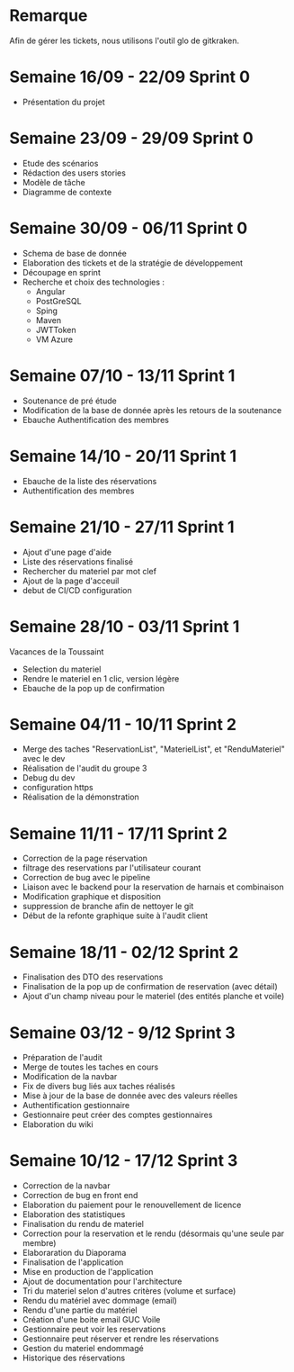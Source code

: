 # Remarque

Afin de gérer les tickets, nous utilisons l'outil glo de gitkraken.

# Semaine 16/09 - 22/09 Sprint 0

- Présentation du projet

# Semaine 23/09 - 29/09 Sprint 0

- Etude des scénarios
- Rédaction des users stories
- Modèle de tâche
- Diagramme de contexte

# Semaine 30/09 - 06/11 Sprint 0

- Schema de base de donnée
- Elaboration des tickets et de la stratégie de développement
- Découpage en sprint
- Recherche et choix des technologies :
    - Angular
    - PostGreSQL
    - Sping
    - Maven
    - JWTToken
    - VM Azure


# Semaine 07/10 - 13/11 Sprint 1

- Soutenance de pré étude
- Modification de la base de donnée après les retours de la soutenance
- Ebauche Authentification des membres

# Semaine 14/10 - 20/11 Sprint 1

- Ebauche de la liste des réservations
- Authentification des membres

# Semaine 21/10 - 27/11 Sprint 1

- Ajout d'une page d'aide
- Liste des réservations finalisé
- Rechercher du materiel par mot clef
- Ajout de la page d'acceuil 
- debut de CI/CD configuration

# Semaine 28/10 - 03/11 Sprint 1

Vacances de la Toussaint
- Selection du materiel
- Rendre le materiel en 1 clic, version légère
- Ebauche de la pop up de confirmation

# Semaine 04/11 - 10/11 Sprint 2

- Merge des taches "ReservationList", "MaterielList", et "RenduMateriel" avec le dev 
- Réalisation de l'audit du groupe 3
- Debug du dev
- configuration https
- Réalisation de la démonstration

# Semaine 11/11 - 17/11 Sprint 2

- Correction de la page réservation
- filtrage des reservations par l'utilisateur courant
- Correction de bug avec le pipeline
- Liaison avec le backend pour la reservation de harnais et combinaison
- Modification graphique et disposition
- suppression de branche afin de nettoyer le git
- Début de la refonte graphique suite à l'audit client

# Semaine 18/11 - 02/12 Sprint 2

- Finalisation des DTO des reservations
- Finalisation de la pop up de confirmation de reservation (avec détail)
- Ajout d'un champ niveau pour le materiel (des entités planche et voile)

# Semaine 03/12 - 9/12 Sprint 3

- Préparation de l'audit
- Merge de toutes les taches en cours
- Modification de la navbar
- Fix de divers bug liés aux taches réalisés
- Mise à jour de la base de donnée avec des valeurs réelles
- Authentification gestionnaire
- Gestionnaire peut créer des comptes gestionnaires
- Elaboration du wiki

# Semaine 10/12 - 17/12 Sprint 3

- Correction de la navbar
- Correction de bug en front end
- Elaboration du paiement pour le renouvellement de licence
- Elaboration des statistiques
- Finalisation du rendu de materiel
- Correction pour la reservation et le rendu (désormais qu'une seule par membre)
- Elaboraration du Diaporama
- Finalisation de l'application
- Mise en production de l'application
- Ajout de documentation pour l'architecture
- Tri du materiel selon d'autres critères (volume et surface)
- Rendu du matériel avec dommage (email)
- Rendu d'une partie du matériel
- Création d'une boite email GUC Voile
- Gestionnaire peut voir les reservations
- Gestionnaire peut réserver et rendre les réservations
- Gestion du materiel endommagé
- Historique des réservations